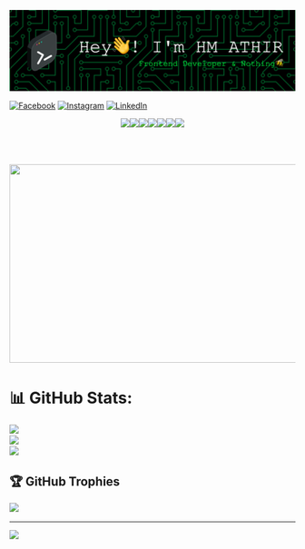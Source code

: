 ![Header](./github-header-image.png)


[![Facebook](https://img.shields.io/badge/Facebook-%231877F2.svg?logo=Facebook&logoColor=white)](https://facebook.com/athirofficial) [![Instagram](https://img.shields.io/badge/Instagram-%23E4405F.svg?logo=Instagram&logoColor=white)](https://instagram.com/hmathir) [![LinkedIn](https://img.shields.io/badge/LinkedIn-%230077B5.svg?logo=linkedin&logoColor=white)](https://linkedin.com/in/hmathir) 

<p align="center">
  <img src="https://media3.giphy.com/media/ln7z2eWriiQAllfVcn/200w.webp" width="100"><img src="https://i.giphy.com/media/LMt9638dO8dftAjtco/200.webp" width="100"><img src="https://i.giphy.com/media/eNAsjO55tPbgaor7ma/200w.webp" width="100"><img src="https://i.giphy.com/media/VgGthkhUvGgOit7Y9i/200.webp" width="100"><img src="https://media3.giphy.com/media/kdFc8fubgS31b8DsVu/giphy.webp" width="100"><img src="https://i.giphy.com/media/KzJkzjggfGN5Py6nkT/200.webp" width="100"><img src="https://i.giphy.com/media/IdyAQJVN2kVPNUrojM/200.webp" width="100">
</p>
<br>
<br>    


<p align="center">     
<img src="https://github.com/hmathir/hmathir/blob/master/.github/workflows/ezgif.com-gif-maker.gif" height="350" width="800">    
 <br>


# 📊 GitHub Stats:
![](https://github-readme-stats.vercel.app/api?username=hmathir&theme=dark&hide_border=false&include_all_commits=true&count_private=true)<br/>
![](https://github-readme-streak-stats.herokuapp.com/?user=hmathir&theme=dark&hide_border=false)<br/>
![](https://github-readme-stats.vercel.app/api/top-langs/?username=hmathir&theme=dark&hide_border=false&include_all_commits=true&count_private=true&layout=compact)

## 🏆 GitHub Trophies
![](https://github-profile-trophy.vercel.app/?username=hmathir&theme=radical&no-frame=false&no-bg=true&margin-w=4)

---
[![](https://visitcount.itsvg.in/api?id=hmathir&icon=0&color=0)](https://visitcount.itsvg.in)
